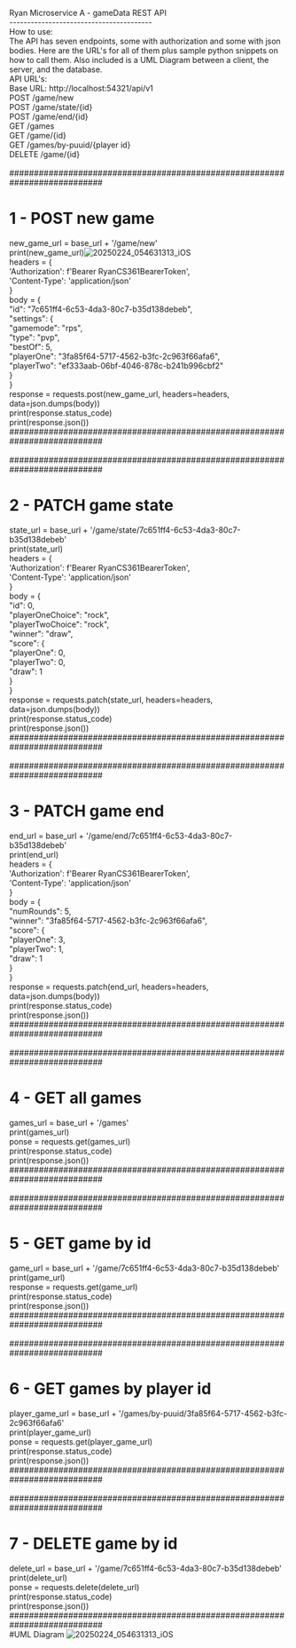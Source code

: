 Ryan Microservice A - gameData REST API<br/>
----------------------------------------<br/>
How to use:<br/>
The API has seven endpoints, some with authorization and some with json bodies. Here are the URL's for all of them plus sample python snippets on how to call them. Also included is a UML Diagram between a client, the server, and the database.<br/>
API URL's:<br/>
Base URL: http://localhost:54321/api/v1<br/>
POST /game/new<br/>
POST /game/state/{id}<br/>
POST /game/end/{id}<br/>
GET /games<br/>
GET /game/{id}<br/>
GET /games/by-puuid/{player id}<br/>
DELETE /game/{id}<br/>
<br/>
###########################################################################<br/>
# 1 - POST new game<br/>
new_game_url = base_url + '/game/new'<br/>
print(new_game_url)![20250224_054631313_iOS](https://github.com/user-attachments/assets/a09cb139-0063-4905-9935-813942b85f7a)
<br/>
headers = {<br/>
    'Authorization': f'Bearer RyanCS361BearerToken',<br/>
    'Content-Type': 'application/json'<br/>
}<br/>
body = { <br/>
  "id": "7c651ff4-6c53-4da3-80c7-b35d138debeb",<br/>
  "settings": {<br/>
    "gamemode": "rps",<br/>
    "type": "pvp",<br/>
    "bestOf": 5,<br/>
    "playerOne": "3fa85f64-5717-4562-b3fc-2c963f66afa6",<br/>
    "playerTwo": "ef333aab-06bf-4046-878c-b241b996cbf2"<br/>
  }<br/>
}<br/>
response = requests.post(new_game_url, headers=headers, data=json.dumps(body))<br/>
print(response.status_code)<br/>
print(response.json())<br/>
###########################################################################<br/>
<br/>
###########################################################################<br/>
# 2 - PATCH game state<br/>
state_url = base_url + '/game/state/7c651ff4-6c53-4da3-80c7-b35d138debeb'<br/>
print(state_url)<br/>
headers = {<br/>
    'Authorization': f'Bearer RyanCS361BearerToken',<br/>
    'Content-Type': 'application/json'<br/>
}<br/>
body = {<br/>
      "id": 0,<br/>
      "playerOneChoice": "rock",<br/>
      "playerTwoChoice": "rock",<br/>
      "winner": "draw",<br/>
      "score": {<br/>
        "playerOne": 0,<br/>
        "playerTwo": 0,<br/>
        "draw": 1<br/>
      }<br/>
}<br/>
response = requests.patch(state_url, headers=headers, data=json.dumps(body))<br/>
print(response.status_code)<br/>
print(response.json())<br/>
###########################################################################<br/>
<br/>
###########################################################################<br/>
# 3 - PATCH game end<br/>
end_url = base_url + '/game/end/7c651ff4-6c53-4da3-80c7-b35d138debeb'<br/>
print(end_url)<br/>
headers = {<br/>
    'Authorization': f'Bearer RyanCS361BearerToken',<br/>
    'Content-Type': 'application/json'<br/>
}<br/>
body = {<br/>
    "numRounds": 5,<br/>
    "winner": "3fa85f64-5717-4562-b3fc-2c963f66afa6",<br/>
    "score": {<br/>
      "playerOne": 3,<br/>
      "playerTwo": 1,<br/>
      "draw": 1<br/>
		}<br/>
}<br/>
response = requests.patch(end_url, headers=headers, data=json.dumps(body))<br/>
print(response.status_code)<br/>
print(response.json())<br/>
###########################################################################<br/>
<br/>
###########################################################################<br/>
# 4 - GET all games<br/>
games_url = base_url + '/games'<br/>
print(games_url)<br/>
ponse = requests.get(games_url)<br/>
print(response.status_code)<br/>
print(response.json())<br/>
###########################################################################<br/>
<br/>
###########################################################################<br/>
# 5 - GET game by id<br/>
game_url = base_url + '/game/7c651ff4-6c53-4da3-80c7-b35d138debeb'<br/>
print(game_url)<br/>
response = requests.get(game_url)<br/>
print(response.status_code)<br/>
print(response.json())<br/>
###########################################################################<br/>
<br/>
###########################################################################<br/>
# 6 - GET games by player id<br/>
player_game_url = base_url + '/games/by-puuid/3fa85f64-5717-4562-b3fc-2c963f66afa6'<br/>
print(player_game_url)<br/>
ponse = requests.get(player_game_url)<br/>
print(response.status_code)<br/>
print(response.json())<br/>
###########################################################################<br/>
<br/>
###########################################################################<br/>
# 7 - DELETE game by id<br/>
delete_url = base_url + '/game/7c651ff4-6c53-4da3-80c7-b35d138debeb'<br/>
print(delete_url)<br/>
ponse = requests.delete(delete_url)<br/>
print(response.status_code)<br/>
print(response.json())<br/>
###########################################################################<br/>
#UML Diagram
![20250224_054631313_iOS](https://github.com/user-attachments/assets/bb160e57-db04-4dcf-8661-b9930d6f27ec)



